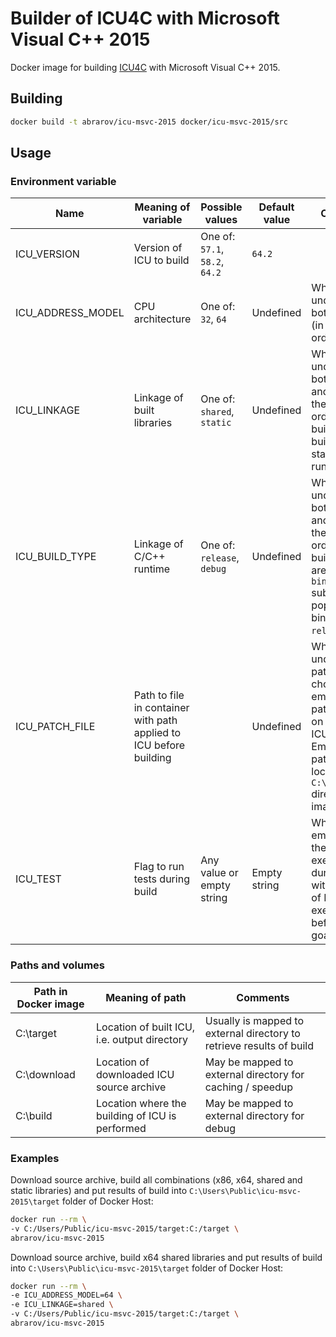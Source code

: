 # Builder of ICU4C with Microsoft Visual C++ 2015

Docker image for building [ICU4C](http://site.icu-project.org/) with Microsoft Visual C++ 2015.

## Building

```bash
docker build -t abrarov/icu-msvc-2015 docker/icu-msvc-2015/src
```

## Usage

### Environment variable

| Name | Meaning of variable | Possible values | Default value | Comments |
|------|---------------------|-----------------|---------------|----------|
| ICU_VERSION | Version of ICU to build | One of: `57.1`, `58.2`, `64.2` | `64.2` | |
| ICU_ADDRESS_MODEL | CPU architecture | One of: `32`, `64` | Undefined | When undefined then both `64` and `32` (in the same order) are built |
| ICU_LINKAGE | Linkage of built libraries | One of: `shared`, `static` | Undefined | When undefined then both `shared` and `static` (in the same order) are built, `static` build uses static C/C++ runtime |
| ICU_BUILD_TYPE | Linkage of C/C++ runtime | One of: `release`, `debug` | Undefined | When undefined then both `release` and `debug` (in the same order) are built. If both are built then `bin` subdirectory is populated with binaries of `release` only |
| ICU_PATCH_FILE | Path to file in container with path applied to ICU before building |  | Undefined | When undefined then patch is chosen among embedded patches based on version of ICU. Embedded patches are located in `C:\app\patches` directory of image | 
| ICU_TEST | Flag to run tests during build | Any value or empty string | Empty string | When is not empty string then tests are executed during build with `check` goal of Makefile executed before `install` goal |

### Paths and volumes

| Path in Docker image | Meaning of path | Comments |
|----------------------|-----------------|----------|
| C:\target | Location of built ICU, i.e. output directory | Usually is mapped to external directory to retrieve results of build |
| C:\download | Location of downloaded ICU source archive | May be mapped to external directory for caching / speedup |
| C:\build | Location where the building of ICU is performed | May be mapped to external directory for debug |

### Examples

Download source archive, build all combinations (x86, x64, shared and static libraries) and put results of build into 
`C:\Users\Public\icu-msvc-2015\target` folder of Docker Host:

```bash
docker run --rm \
-v C:/Users/Public/icu-msvc-2015/target:C:/target \
abrarov/icu-msvc-2015
```

Download source archive, build x64 shared libraries and put results of build into `C:\Users\Public\icu-msvc-2015\target` 
folder of Docker Host:
 
```bash
docker run --rm \
-e ICU_ADDRESS_MODEL=64 \
-e ICU_LINKAGE=shared \ 
-v C:/Users/Public/icu-msvc-2015/target:C:/target \
abrarov/icu-msvc-2015
```
